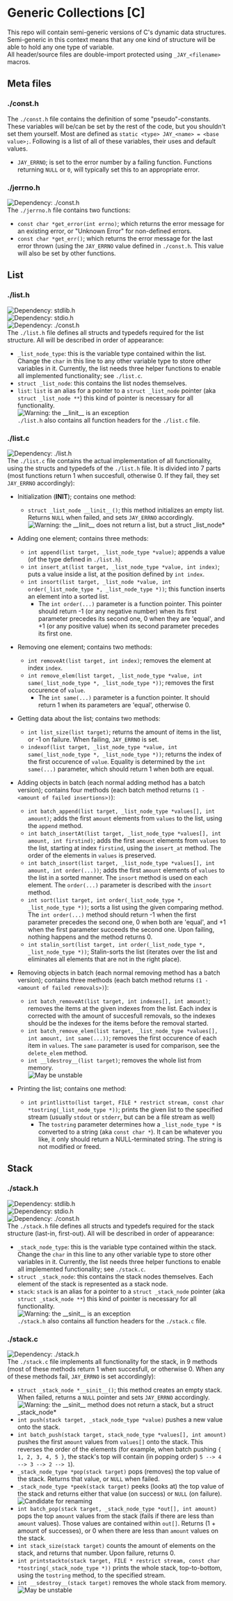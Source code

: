 # Generic Collections [C]
This repo will contain semi-generic versions of C's dynamic data structures. Semi-generic in this context means that any one kind of structure will be able to hold any one type of variable.  
All header/source files are double-import protected using ``_JAY_<filename>`` macros.

## Meta files
### ./const.h
 The ``./const.h`` file contains the definition of some "pseudo"-constants. These variables will be/can be set by the rest of the code, but you shouldn't set them yourself. Most are defined as ``static <type> JAY_<name> = <base value>;``. Following is a list of all of these variables, their uses and default values.
 * ``JAY_ERRNO``; is set to the error number by a failing function. Functions returning ``NULL`` or ``0``, will typically set this to an appropriate error.

### ./jerrno.h
 ![Dependency: ./const.h](https://img.shields.io/static/v1?label=Dependency&message=./const.h&color=informational)  
 The ``./jerrno.h`` file contains two functions:
 * ``const char *get_error(int errno)``; which returns the error message for an existing error, or "Unknown Error" for non-defined errors.
 * ``const char *get_err()``; which returns the error message for the last error thrown (using the ``JAY_ERRNO`` value defined in ``./const.h``. This value will also be set by other functions.

## List
### ./list.h
 ![Dependency: stdlib.h](https://img.shields.io/static/v1?label=Dependency&message=stdlib.h&color=informational)  
 ![Dependency: stdio.h](https://img.shields.io/static/v1?label=Dependency&message=stdio.h&color=informational)  
 ![Dependency: ./const.h](https://img.shields.io/static/v1?label=Dependency&message=./const.h&color=informational)  
 The ``./list.h`` file defines all structs and typedefs required for the list structure. All will be described in order of appearance:
 * ``_list_node_type``: this is the variable type contained within the list. Change the ``char`` in this line to any other variable type to store other variables in it. Currently, the list needs three helper functions to enable all implemented functionality; see ``./list.c``.
 * ``struct _list_node``: this contains the list nodes themselves.
 * ``list``: ``list`` is an alias for a pointer to a ``struct _list_node`` pointer (aka ``struct _list_node **``) this kind of pointer is necessary for all functionality.  
 ![Warning: the ``__linit__`` is an exception](https://img.shields.io/static/v1?label=WARNING&message=The%20__linit__%20function%20returns%20a%20_list_node%20*,%20not%20a%20list&color=orange)  
 ``./list.h`` also contains all function headers for the ``./list.c`` file.

### ./list.c
 ![Dependency: ./list.h](https://img.shields.io/static/v1?label=Dependency&message=./list.h&color=informational)  
 The ``./list.c`` file contains the actual implementation of all functionality, using the structs and typedefs of the ``./list.h`` file. It is divided into 7 parts (most functions return 1 when succesfull, otherwise 0. If they fail, they set ``JAY_ERRNO`` accordingly):
 * Initialization (**INIT**); contains one method:
   * ``struct _list_node __linit__()``; this method initializes an empty list. Returns ``NULL`` when failed, and sets ``JAY_ERRNO`` accordingly.  
  ![Warning: the ``__linit__`` does not return a list, but a ``struct _list_node*``](https://img.shields.io/static/v1?label=WARNING&message=The%20__linit__%20function%20returns%20a%20_list_node%20*,%20not%20a%20list&color=orange)  
    
 * Adding one element; contains three methods:
   * ``int append(list target, _list_node_type *value)``; appends a value (of the type defined in ``./list.h``).
   * ``int insert_at(list target, _list_node_type *value, int index)``; puts a value inside a list, at the position defined by ``int index``.
   * ``int insort(list target, _list_node *value, int order(_list_node_type *, _list_node_type *))``; this function inserts an element into a sorted list. 
     * The ``int order(...)`` parameter is a function pointer. This pointer should return -1 (or any negative number) when its first parameter precedes its second one, 0 when they are 'equal', and +1 (or any positive value) when its second parameter precedes its first one.  
       
  * Removing one element; contains two methods:
    * ``int removeAt(list target, int index)``; removes the element at index ``index``. 
    * ``int remove_elem(list target, _list_node_type *value, int same(_list_node_type *, _list_node_type *))``; removes the first occurence of ``value``. 
      * The ``int same(...)`` parameter is a function pointer. It should return 1 when its parameters are 'equal', otherwise 0.  
  
  * Getting data about the list; contains two methods:
    * ``int list_size(list target)``; returns the amount of items in the list, or -1 on failure. When failing, ``JAY_ERRNO`` is set.  
    * ``indexof(list target, _list_node_type *value, int same(_list_node_type *, _list_node_type *))``; returns the index of the first occurence of ``value``. Equality is determined by the ``int same(...)`` parameter, which should return 1 when both are equal.  
      
 * Adding objects in batch (each normal adding method has a batch version); contains four methods (each batch method returns ``(1 - <amount of failed insertions>)``):
   * ``int batch_append(list target, _list_node_type *values[], int amount)``; adds the first ``amount`` elements from ``values`` to the list, using the ``append`` method.
   * ``int batch_insertAt(list target, _list_node_type *values[], int amount, int firstind)``; adds the first ``amount`` elements from ``values`` to the list, starting at index ``firstind``, using the ``insert_at`` method. The order of the elements in ``values`` is preserved.
   * ``int batch_insort(list target, _list_node_type *values[], int amount, int order(...))``; adds the first ``amount`` elements of ``values`` to the list in a sorted manner. The ``insort`` method is used on each element. The ``order(...)`` parameter is described with the ``insort`` method.
   * ``int sort(list target, int order(_list_node_type *, _list_node_type *))``; sorts a list using the given comparing method. The ``int order(...)`` method should return -1 when the first parameter precedes the second one, 0 when both are 'equal', and +1 when the first parameter succeeds the second one. Upon failing, nothing happens and the method returns 0.
   * ``int stalin_sort(list target, int order(_list_node_type *, _list_node_type *))``; Stalin-sorts the list (iterates over the list and eliminates all elements that are not in the right place).  
     
 * Removing objects in batch (each normal removing method has a batch version); contains three methods (each batch method returns ``(1 - <amount of failed removals>)``):
   * ``int batch_removeAt(list target, int indexes[], int amount)``; removes the items at the given indexes from the list. Each index is corrected with the amount of succesfull removals, so the indexes should be the indexes for the items before the removal started.
   * ``int batch_remove_elem(list target, _list_node_type *values[], int amount, int same(...))``; removes the first occurence of each item in ``values``. The ``same`` parameter is used for comparison, see the ``delete_elem`` method.  
   * ``int __ldestroy__(list target)``; removes the whole list from memory.  
   ![May be unstable](https://img.shields.io/badge/May%20be%20unstable-If%20the%20removal%20fails,%20the%20list%20is%20corrupted-ff69b4)  
  
 * Printing the list; contains one method:
   * ``int printlistto(list target, FILE * restrict stream, const char *tostring(_list_node_type *))``; prints the given list to the specified stream (usually ``stdout`` or ``stderr``, but can be a file stream as well)
     * The ``tostring`` parameter determines how a ``_list_node_type *`` is converted to a string (aka ``const char *``). It can be whatever you like, it only should return a NULL-terminated string. The string is not modified or freed.

## Stack
### ./stack.h
 ![Dependency: stdlib.h](https://img.shields.io/static/v1?label=Dependency&message=stdlib.h&color=informational)  
 ![Dependency: stdio.h](https://img.shields.io/static/v1?label=Dependency&message=stdio.h&color=informational)  
 ![Dependency: ./const.h](https://img.shields.io/static/v1?label=Dependency&message=./const.h&color=informational)  
 The ``./stack.h`` file defines all structs and typedefs required for the stack structure (last-in, first-out). All will be described in order of appearance:
 * ``_stack_node_type``: this is the variable type contained within the stack. Change the ``char`` in this line to any other variable type to store other variables in it. Currently, the list needs three helper functions to enable all implemented functionality; see ``./stack.c``.
 * ``struct _stack_node``: this contains the stack nodes themselves. Each element of the stack is represented as a stack node.
 * ``stack``: ``stack`` is an alias for a pointer to a ``struct _stack_node`` pointer (aka ``struct _stack_node **``) this kind of pointer is necessary for all functionality.  
 ![Warning: the ``__sinit__`` is an exception](https://img.shields.io/static/v1?label=WARNING&message=The%20__sinit__%20function%20returns%20a%20_stack_node%20*,%20not%20a%20stack&color=orange)  
 ``./stack.h`` also contains all function headers for the ``./stack.c`` file.

 ### ./stack.c
  ![Dependency: ./stack.h](https://img.shields.io/static/v1?label=Dependency&message=./stack.h&color=informational)  
  The ``./stack.c`` file implements all functionality for the stack, in 9 methods (most of these methods return 1 when succesfull, or otherwise 0. When any of these methods fail, ``JAY_ERRNO`` is set accordingly):  
  * ``struct _stack_node *__sinit__()``; this method creates an empty stack. When failed, returns a ``NULL`` pointer and sets ``JAY_ERRNO`` accordingly.  
  ![Warning: the ``__sinit__`` method does not return a stack, but a ``struct _stack_node*``](https://img.shields.io/static/v1?label=WARNING&message=The%20__sinit__%20function%20returns%20a%20_stack_node%20*,%20not%20a%20stack&color=orange)
  * ``int push(stack target, _stack_node_type *value)`` pushes a new value onto the stack.
  * ``int batch_push(stack target, stack_node_type *values[], int amount)`` pushes the first ``amount`` values from ``values[]`` onto the stack. This reverses the order of the elements (for example, when batch pushing ``{ 1, 2, 3, 4, 5 }``, the stack's top will contain (in popping order) ``5 --> 4 --> 3 --> 2 --> 1``).
  * ``_stack_node_type *pop(stack target)`` pops (removes) the top value of the stack. Returns that value, or ``NULL`` when failed.
  * ``_stack_node_type *peek(stack target)`` peeks (looks at) the top value of the stack and returns either that value (on success) or ``NULL`` (on failure).  
  ![Candidate for renaming](https://img.shields.io/badge/Not%20OK-Candidate%20for%20renaming-red)
  * ``int batch_pop(stack target, _stack_node_type *out[], int amount)`` pops the top ``amount`` values from the stack (fails if there are less than ``amount`` values). Those values are contained within ``out[]``. Returns (1 + amount of successes), or 0 when there are less than ``amount`` values on the stack.
  * ``int stack_size(stack target)`` counts the amount of elements on the stack, and returns that number. Upon failure, returns 0.
  * ``int printstackto(stack target, FILE * restrict stream, const char *tostring(_stack_node_type *))`` prints the whole stack, top-to-bottom, using the ``tostring`` method, to the specified stream.
  * ``int __sdestroy__(stack target)`` removes the whole stack from memory.  
  ![May be unstable](https://img.shields.io/badge/May%20be%20unstable-If%20the%20removal%20fails,%20the%20stack%20is%20corrupted-ff69b4)  
